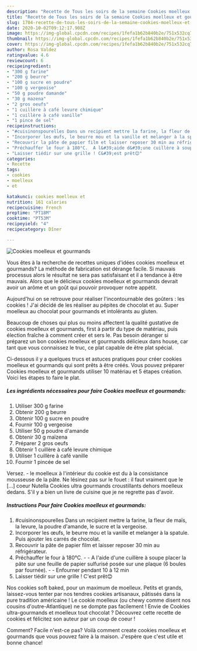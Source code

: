 ```yaml
---
description: "Recette de Tous les soirs de la semaine Cookies moelleux et gourmands"
title: "Recette de Tous les soirs de la semaine Cookies moelleux et gourmands"
slug: 1704-recette-de-tous-les-soirs-de-la-semaine-cookies-moelleux-et-gourmands
date: 2020-10-02T09:12:17.908Z
image: https://img-global.cpcdn.com/recipes/1fefa1b62b840b2e/751x532cq70/cookies-moelleux-et-gourmands-photo-principale-de-la-recette.jpg
thumbnail: https://img-global.cpcdn.com/recipes/1fefa1b62b840b2e/751x532cq70/cookies-moelleux-et-gourmands-photo-principale-de-la-recette.jpg
cover: https://img-global.cpcdn.com/recipes/1fefa1b62b840b2e/751x532cq70/cookies-moelleux-et-gourmands-photo-principale-de-la-recette.jpg
author: Rosa Valdez
ratingvalue: 4.6
reviewcount: 6
recipeingredient:
- "300 g farine"
- "200 g beurre"
- "100 g sucre en poudre"
- "100 g vergeoise"
- "50 g poudre damande"
- "30 g mazena"
- "2 gros oeufs"
- "1 cuillère à café levure chimique"
- "1 cuillère à café vanille"
- "1 pince de sel"
recipeinstructions:
- "#cuisinonspourelles Dans un recipient mettre la farine, la fleur de maïs, la levure, la poudre d&#39;amande, le sucre et la vergeoise."
- "Incorporer les œufs, le beurre mou et la vanille et melanger à la spatule. Puis ajouter les carrés de chocolat."
- "Recouvrir la pâte de papier film et laisser reposer 30 min au réfrigérateur."
- "Préchauffer le four à 180°C.  A l&#39;aide d&#39;une cuillère à soupe placer la pâte sur une feuille de papier sulfurisé posée sur une plaque (6 boules par fournée).   Enfourner pendant 10 à 12 min"
- "Laisser tiédir sur une grille ! C&#39;est prêt😊"
categories:
- Recette
tags:
- cookies
- moelleux
- et

katakunci: cookies moelleux et 
nutrition: 161 calories
recipecuisine: French
preptime: "PT18M"
cooktime: "PT53M"
recipeyield: "4"
recipecategory: Dîner

---
```



![Cookies moelleux et gourmands](https://img-global.cpcdn.com/recipes/1fefa1b62b840b2e/751x532cq70/cookies-moelleux-et-gourmands-photo-principale-de-la-recette.jpg)

Vous êtes à la recherche de recettes uniques d'idées cookies moelleux et gourmands? La méthode de fabrication est dérange facile. Si mauvais processus alors le résultat ne sera pas satisfaisant et il a tendance à être mauvais. Alors que le délicieux cookies moelleux et gourmands devrait avoir un arôme et un goût qui pouvoir provoquer notre appétit.

Aujourd&#39;hui on se retrouve pour réaliser l&#39;incontournable des goûters : les cookies ! J&#39;ai décidé de les réaliser au pépites de chocolat et au. Super moelleux au chocolat pour gourmands et intolérants au gluten.

Beaucoup de choses qui plus ou moins affectent la qualité gustative de cookies moelleux et gourmands, first à partir du type de matériau, puis élection fraîche à comment créer et sers le. Pas besoin déranger si préparez un bon cookies moelleux et gourmands délicieux dans house, car tant que vous connaissez le truc, ce plat capable de être plat spécial.


Ci-dessous il y a quelques trucs et astuces pratiques pour créer cookies moelleux et gourmands qui sont prêts à être créés. Vous pouvez préparer Cookies moelleux et gourmands utiliser 10 matériau et 5 étapes création. Voici les étapes to faire le plat.

<!--inarticleads1-->

##### Les ingrédients nécessaires pour faire Cookies moelleux et gourmands:

1. Utiliser 300 g farine
1. Obtenir 200 g beurre
1. Obtenir 100 g sucre en poudre
1. Fournir 100 g vergeoise
1. Utiliser 50 g poudre d&#39;amande
1. Obtenir 30 g maïzena
1. Préparer 2 gros oeufs
1. Obtenir 1 cuillère à café levure chimique
1. Utiliser 1 cuillère à café vanille
1. Fournir 1 pincée de sel


Versez. - le moelleux à l&#39;intérieur du cookie est du à la consistance mousseuse de la pâte. Ne lésinez pas sur le fouet : il faut vraiment que le […] coeur Nutella Cookies ultra gourmands croustillants dehors moelleux dedans. S&#39;il y a bien un livre de cuisine que je ne regrette pas d&#39;avoir. 

<!--inarticleads2-->

##### Instructions Pour faire Cookies moelleux et gourmands:

1. #cuisinonspourelles Dans un recipient mettre la farine, la fleur de maïs, la levure, la poudre d&#39;amande, le sucre et la vergeoise.
1. Incorporer les œufs, le beurre mou et la vanille et melanger à la spatule. Puis ajouter les carrés de chocolat.
1. Recouvrir la pâte de papier film et laisser reposer 30 min au réfrigérateur.
1. Préchauffer le four à 180°C. -  - A l&#39;aide d&#39;une cuillère à soupe placer la pâte sur une feuille de papier sulfurisé posée sur une plaque (6 boules par fournée).  -  - Enfourner pendant 10 à 12 min
1. Laisser tiédir sur une grille ! C&#39;est prêt😊


Nos cookies soft baked, pour un maximum de moelleux. Petits et grands, laissez-vous tenter par nos tendres cookies artisanaux, pâtissés dans la pure tradition américaine ! Le cookie moelleux (ou chewy comme disent nos cousins d&#39;outre-Atlantique) ne se dompte pas facilement ! Envie de Cookies ultra-gourmands et moelleux tout chocolat ? Découvrez cette recette de cookies et félicitez son auteur par un coup de coeur ! 


Comment? Facile n'est-ce pas? Voilà comment create cookies moelleux et gourmands que vous pouvez faire à la maison. J'espère que c'est utile et bonne chance!
